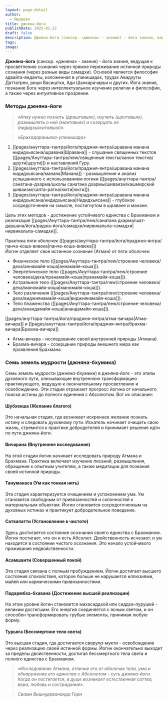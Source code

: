 ```yaml
---
layout: page-detail
author:
  - Яшодеви
title: джняна-йога
publishDate: 2025-01-22
draft: false
description: Джняна-йога (санскр. «джняна» - знание) - йога знания, ведущая к просветлению сознания через прямое переживание истинной природы сознания. Основой является философия адвайта-веданты, изложенная в упанишадах, трудах Авадхуты Даттатреи, риши Васиштхи, Ади Шанкарачарьи и других.
tags: 
image:
---
```

**Джняна-йога** (санскр. «джняна» - знание) - йога знания, ведущая к просветлению сознания через прямое переживание истинной природы сознания (через разные виды самадхи). Основой является философия адвайта-веданты, изложенная в упанишадах, трудах Авадхуты Даттатреи, риши Васиштхи, Ади Шанкарачарьи и других.
Йога знания, познание Бога через интеллектуальное изучение религии и философии, а также через интуитивное прозрение.
### Методы джняна-йоги

>*«Атму нужно познать (драштавьях), изучить (шротавьях), размышлять о ней (мантавьях) и созерцать ее (нидидхьяситавьях)».*  

>*«Брихадараньяка-упанишада»*

1. [[pages/ануттара-тантра/йога/праджня-янтра/шравана манана нидидхьясана/шравана|Шравана]] - слушание священных текстов ([[pages/Ануттара-тантра/new/священные тексты/канон текстов/шрути|шрути]]) и наставлений Гуру.
2. [[pages/ануттара-тантра/йога/праджня-янтра/шравана манана нидидхьясана/манана|Манана]] - размышление и анализ услышанного с использованием логики ([[pages/ануттара-тантра/санатана-дхарма/школы санатана дхармы/шиваизм/кашмирский шиваизм/сапта-ратна/юкти|юкти]]).
3. [[pages/ануттара-тантра/йога/праджня-янтра/шравана манана нидидхьясана/нидидхьясана|Нидидхьясана]] - глубокое сосредоточение на смысле, постигнутом в шраване и манане.

Цель этих методов - достижение устойчивого единства с Брахманом и реализация [[pages/Ануттара-тантра/new/санатана дхарма/шат-даршана/йога/раджа-йога/самадхи/нирвикальпа-самадхи|нирвикальпа-самадхи]].

Практика пяти оболочек ([[pages/ануттара-тантра/йога/праджня-янтра/панча-коша-вивека|панча-коша-вивека]])  
Йогин отделяет свое истинное сознание (Атман) от пяти оболочек:

- Физическое тело ([[pages/Ануттара-тантра/new/строение человека/деха/аннамайя-коша|аннамайя-коша]]).
- Энергетическое тело ([[pages/Ануттара-тантра/new/строение человека/деха/пранамайя-коша|пранамайя-коша]]).
- Астральное тело ([[pages/Ануттара-тантра/new/строение человека/деха/маномайя-коша|маномайя-коша]]).
- Тело различения ([[pages/Ануттара-тантра/new/строение человека/деха/виджнянамайя-коша|виджнянамайя-коша]]).
- Тело блаженства ([[pages/Ануттара-тантра/new/строение человека/деха/анандамайя-коша|анандамайя-коша]]).

[[pages/ануттара-тантра/йога/праджня-янтра/атма-вичара|Атма-вичара]] и [[pages/ануттара-тантра/йога/праджня-янтра/брахма-вичара|Брахма-вичара]]

- Атма-вичара - исследование своей внутренней природы (Атмана).
- Брахма-вичара - созерцание природы внешнего мира как проявления Брахмана.

### Семь земель мудрости (джняна-бхумика)

Семь земель мудрости (_джняна-бхумики_) в джняна-йоге - это этапы духовного пути, описывающие внутреннюю трансформацию практикующего, ведущую к окончательному просветлению и освобождению. Эти стадии отражают прогресс йогина от начального поиска истины до полного единения с Абсолютом. Вот их описание:

#### Шубхекша (Желание благого)

Это начальная стадия, где возникает искреннее желание познать истину и следовать духовному пути. Искатель начинает очищать свою жизнь, стремится к практике добродетелей и принимает решение идти по пути джняна-йоги.

#### Вичарана (Внутреннее исследование)

На этой стадии йогин начинает исследовать природу Атмана и Брахмана. Практика включает изучение писаний, размышления, обращение к опытным учителям, а также медитации для познания своей истинной природы.

#### Тануманаса (Ум как тонкая нить)

Эта стадия характеризуется очищением и успокоением ума. Ум становится свободным от привязанностей и склонностей к материальным объектам. Йогин становится сосредоточенным на духовных истинах и практикует добродетельное поведение.

#### Сатвапатти (Установление в чистоте)

Здесь достигается состояние осознания своего единства с Брахманом. Йогин постигает, что он и есть Абсолют. Двойственность исчезает, и ум находится в состоянии чистого осознания. Это начало устойчивого проживания недвойственности.

#### Асамшанти (Совершенный покой)

Эта стадия связана с полным пробуждением. Йогин достигает высшего состояния спокойствия, которое больше не нарушается иллюзиями, майей или кармическими привязанностями.

#### Падармбха-бхавана (Достижение высшей реализации)

На этом уровне йогин становится махасиддхой или сиддха-пурушей - великим достигшим. Его энергия соединяется с ясным светом, и он способен трансформировать грубые элементы, принимая любую форму.

#### Турьяга (Бессмертное тело света)

Это высшая стадия, где достигается _сварупа-мукти_ - освобождение через реализацию своей истинной формы. Йогин окончательно выходит за пределы двойственности, достигая бессмертного тела света и полного единства с Брахманом.

>*«Исследование Атмана, отличие его от оболочек тела, ума и обнаружение его единства с Абсолютом - суть джняна-йоги. Когда он постигается, в душе возникает естественная саттва, вера, любовь и сострадание».*

>*Свами Вишнудевананда Гири*